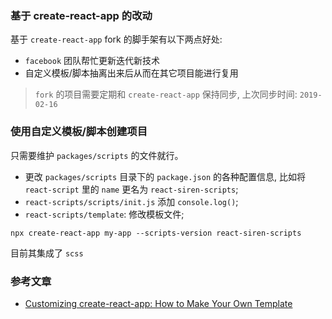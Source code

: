 ### 基于 create-react-app 的改动

基于 `create-react-app` fork 的脚手架有以下两点好处:

* `facebook` 团队帮忙更新迭代新技术
* 自定义模板/脚本抽离出来后从而在其它项目能进行复用

> `fork` 的项目需要定期和 `create-react-app` 保持同步, 上次同步时间: `2019-02-16`

### 使用自定义模板/脚本创建项目

只需要维护 `packages/scripts` 的文件就行。

* 更改 `packages/scripts` 目录下的 `package.json` 的各种配置信息, 比如将 `react-script` 里的 `name` 更名为 `react-siren-scripts`;
* `react-scripts/scripts/init.js` 添加 `console.log()`;
* `react-scripts/template`: 修改模板文件;

```
npx create-react-app my-app --scripts-version react-siren-scripts
```

目前其集成了 `scss`

### 参考文章

* [Customizing create-react-app: How to Make Your Own Template](https://auth0.com/blog/how-to-configure-create-react-app/)